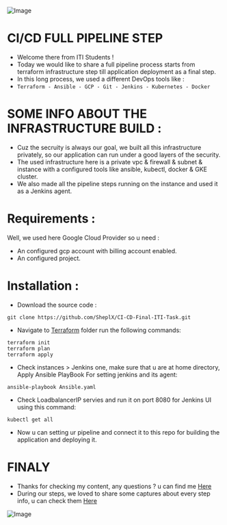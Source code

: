 ![Image](https://github.com/SheplX/CI-CD-Final-ITI-Task/blob/main/ScreenShots/Simple%20DevOps%20Project%20-%20CI_CD%20with%20Git%2C%20Jenkins%2C%20Ansible%2C%20Docker%20and%20Kubernetes%20_%20Simpliv.png)

# CI/CD FULL PIPELINE STEP 

- Welcome there from ITI Students !
- Today we would like to share a full pipeline process starts from terraform infrastructure step till application deployment as a final step.
- In this long process, we used a different DevOps tools like :
- `Terraform - Ansible - GCP - Git - Jenkins - Kubernetes - Docker`

# SOME INFO ABOUT THE INFRASTRUCTURE BUILD : 

- Cuz the secruity is always our goal, we built all this infrastructure privately, so our application can run under a good layers of the security.
- The used infrastructure here is a private vpc & firewall & subnet & instance with a configured tools like ansible, kubectl, docker & GKE cluster.
- We also made all the pipeline steps running on the instance and used it as a Jenkins agent.

# Requirements :

Well, we used here Google Cloud Provider so u need :
-  An configured gcp account with billing account enabled. 
-  An configured project.

# Installation :

- Download the source code :
```
git clone https://github.com/SheplX/CI-CD-Final-ITI-Task.git
```
- Navigate to [Terraform](https://github.com/SheplX/CI-CD-Final-ITI-Task/tree/main/Terraform) folder run the following commands:
```
terraform init
terraform plan
terraform apply
```
- Check instances > Jenkins one, make sure that u are at home directory, Apply Ansible PlayBook For setting jenkins and its agent:
```
ansible-playbook Ansible.yaml
```
- Check LoadbalancerIP servies and run it on port 8080 for Jenkins UI using this command:
```
kubectl get all
```
- Now u can setting ur pipeline and connect it to this repo for building the application and deploying it.

# FINALY

- Thanks for checking my content, any questions ? u can find me [Here](https://www.facebook.com/shepl.dev/)
- During our steps, we loved to share some captures about every step info, u can check them [Here](https://github.com/SheplX/CI-CD-Final-ITI-Task/tree/main/ScreenShots)

![Image](https://github.com/SheplX/CI-CD-Final-ITI-Task/blob/main/ScreenShots/Screenshot%20from%202022-02-20%2005-09-19.png)

